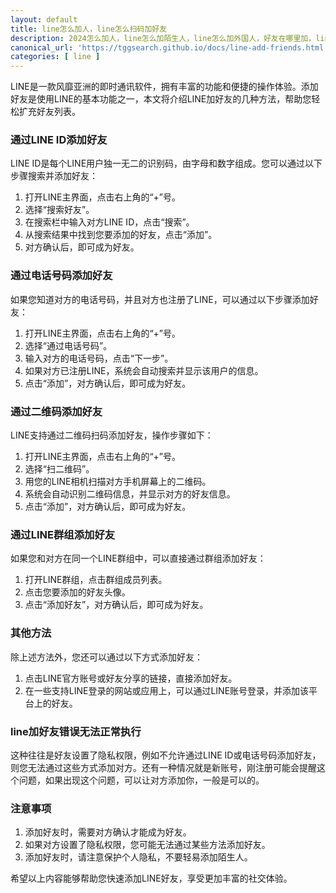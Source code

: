 ```yaml
---
layout: default
title: line怎么加人，line怎么扫码加好友
description: 2024怎么加人，line怎么加陌生人，line怎么加外国人，好友在哪里加，line二维码哪里生成，line怎么扫码加好友，line好友添加的方法教程。line加好友错误无法正常执行，这又是什么原因呢？
canonical_url: 'https://tggsearch.github.io/docs/line-add-friends.html'
categories: [ line ]
---
```

LINE是一款风靡亚洲的即时通讯软件，拥有丰富的功能和便捷的操作体验。添加好友是使用LINE的基本功能之一，本文将介绍LINE加好友的几种方法，帮助您轻松扩充好友列表。

###  通过LINE ID添加好友
LINE ID是每个LINE用户独一无二的识别码，由字母和数字组成。您可以通过以下步骤搜索并添加好友：

1. 打开LINE主界面，点击右上角的“+”号。
2. 选择“搜索好友”。
3. 在搜索栏中输入对方LINE ID，点击“搜索”。
4. 从搜索结果中找到您要添加的好友，点击“添加”。
5. 对方确认后，即可成为好友。

### 通过电话号码添加好友
如果您知道对方的电话号码，并且对方也注册了LINE，可以通过以下步骤添加好友：

1. 打开LINE主界面，点击右上角的“+”号。
2. 选择“通过电话号码”。
3. 输入对方的电话号码，点击“下一步”。
4. 如果对方已注册LINE，系统会自动搜索并显示该用户的信息。
5. 点击“添加”，对方确认后，即可成为好友。

### 通过二维码添加好友
LINE支持通过二维码扫码添加好友，操作步骤如下：

1. 打开LINE主界面，点击右上角的“+”号。
2. 选择“扫二维码”。
3. 用您的LINE相机扫描对方手机屏幕上的二维码。
4. 系统会自动识别二维码信息，并显示对方的好友信息。
5. 点击“添加”，对方确认后，即可成为好友。

### 通过LINE群组添加好友
如果您和对方在同一个LINE群组中，可以直接通过群组添加好友：

1. 打开LINE群组，点击群组成员列表。
2. 点击您要添加的好友头像。
3. 点击“添加好友”，对方确认后，即可成为好友。

### 其他方法
除上述方法外，您还可以通过以下方式添加好友：

1. 点击LINE官方账号或好友分享的链接，直接添加好友。
2. 在一些支持LINE登录的网站或应用上，可以通过LINE账号登录，并添加该平台上的好友。

### line加好友错误无法正常执行
这种往往是好友设置了隐私权限，例如不允许通过LINE ID或电话号码添加好友，则您无法通过这些方式添加对方。还有一种情况就是新账号，刚注册可能会提醒这个问题，如果出现这个问题，可以让对方添加你，一般是可以的。

### 注意事项
1. 添加好友时，需要对方确认才能成为好友。
2. 如果对方设置了隐私权限，您可能无法通过某些方法添加好友。
3. 添加好友时，请注意保护个人隐私，不要轻易添加陌生人。

希望以上内容能够帮助您快速添加LINE好友，享受更加丰富的社交体验。